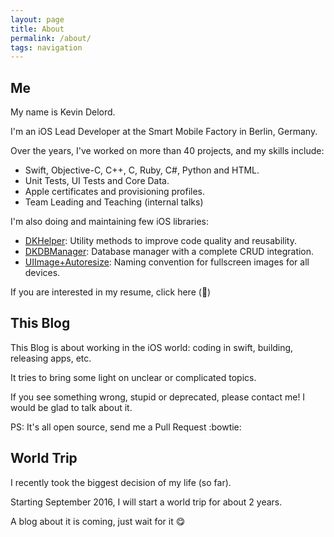 ```yaml
---
layout: page
title: About
permalink: /about/
tags: navigation
---
```


## Me

My name is Kevin Delord.

I'm an iOS Lead Developer at the Smart Mobile Factory in Berlin, Germany.

Over the years, I've worked on more than 40 projects, and my skills include:

* Swift, Objective-C, C++, C, Ruby, C#, Python and HTML.
* Unit Tests, UI Tests and Core Data.
* Apple certificates and provisioning profiles.
* Team Leading and Teaching (internal talks)

I'm also doing and maintaining few iOS libraries:

* [DKHelper](https://github.com/kevindelord/DKHelper): Utility methods to improve code quality and reusability.
* [DKDBManager](https://github.com/kevindelord/DKDBManager): Database manager with a complete CRUD integration. 
* [UIImage+Autoresize](https://github.com/kevindelord/UIImage-Autoresize): Naming convention for fullscreen images for all devices.

If you are interested in my resume, click here (:construction_worker:)

## This Blog

This Blog is about working in the iOS world: coding in swift, building, releasing apps, etc.

It tries to bring some light on unclear or complicated topics.

If you see something wrong, stupid or deprecated, please contact me! I would be glad to talk about it.

PS: It's all open source, send me a Pull Request :bowtie:

## World Trip

I recently took the biggest decision of my life (so far).

Starting September 2016, I will start a world trip for about 2 years.

A blog about it is coming, just wait for it :yum:
